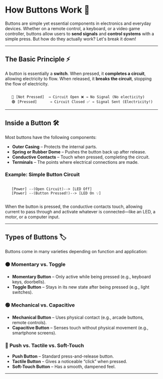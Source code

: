 # How Buttons Work 🔘

Buttons are simple yet essential components in electronics and everyday devices. Whether on a remote control, a keyboard, or a video game controller, buttons allow users to **send signals** and **control systems** with a simple press. But how do they actually work? Let's break it down!

---

## The Basic Principle ⚡

A button is essentially a **switch**. When pressed, it **completes a circuit**, allowing electricity to flow. When released, it **breaks the circuit**, stopping the flow of electricity.

```
   
   🔴 [Not Pressed]  → Circuit Open ❌ → No Signal (No electicity)
   🟢 [Pressed]      → Circuit Closed ✅ → Signal Sent (Electricity!)

```

---

## Inside a Button 🛠️

Most buttons have the following components:

- **Outer Casing** – Protects the internal parts.
- **Spring or Rubber Dome** – Pushes the button back up after release.
- **Conductive Contacts** – Touch when pressed, completing the circuit.
- **Terminals** – The points where electrical connections are made.

### Example: Simple Button Circuit

```
   
   [Power] --(Open Circuit)--> [LED Off] 
   [Power] --(Button Pressed!)--> [LED On 💡]
   
```

When the button is pressed, the conductive contacts touch, allowing current to pass through and activate whatever is connected—like an LED, a motor, or a computer input.

---

## Types of Buttons 🏷️

Buttons come in many varieties depending on function and application:

### 🟠 **Momentary vs. Toggle**
- **Momentary Button** – Only active while being pressed (e.g., keyboard keys, doorbells).
- **Toggle Button** – Stays in its new state after being pressed (e.g., light switches).

### 🟢 **Mechanical vs. Capacitive**
- **Mechanical Button** – Uses physical contact (e.g., arcade buttons, remote controls).
- **Capacitive Button** – Senses touch without physical movement (e.g., smartphone screens).

### 🔵 **Push vs. Tactile vs. Soft-Touch**
- **Push Button** – Standard press-and-release button.
- **Tactile Button** – Gives a noticeable “click” when pressed.
- **Soft-Touch Button** – Has a smooth, dampened feel.

---